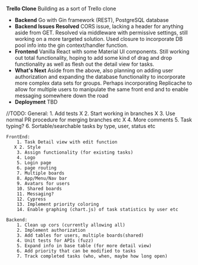 **Trello Clone** Building as a sort of Trello clone
- **Backend** Go with Gin framework (REST), PostgreSQL database
- **Backend Issues Resolved** CORS issue, lacking a header for anything aside from GET. Resolved via middleware with permissive settings, still working on a more targeted solution. Used closure to incorporate DB pool info into the gin context/handler function.
- **Frontend** Vanilla React with some Material UI components. Still working out total functionality, hoping to add some kind of drag and drop functionality as well as flesh out the detail view for tasks.
- **What's Next** Aside from the above, also planning on adding user authorization and expanding the database functionality to incorporate more complex data sets for groups. Perhaps incorporating Replicache to allow for multiple users to manipulate the same front end and to enable messaging somewhere down the road
- **Deployment** TBD


//TODO:
    General:
        1. Add tests
       X 2. Start working in branches
       X 3. Use normal PR procedure for merging branches etc
       X 4. More comments
        5. Task typing?
        6. Sortable/searchable tasks by type, user, status etc

    FrontEnd:
        1. Task Detail view with edit function
       X 2. Style
        3. Assign functionality (for existing tasks)
        4. Logo
        5. Login page
        6. page routing
        7. Multiple boards
        8. App/Menu/Nav bar
        9. Avatars for users
        10. Shared boards
        11. Messaging?
        12. Cypress
        13. Implement priority coloring
        14. Enable graphing (chart.js) of task statistics by user etc

    Backend:
        1. Clean up cors (currently allowing all)
        2. Implement authorization
        3. Add tables for users, multiple boards(shared)
        4. Unit tests for APIs (fuzz)
        5. Expand info in base table (for more detail view)
        6. Add priority that can be modified to tasks
        7. Track completed tasks (who, when, maybe how long open)